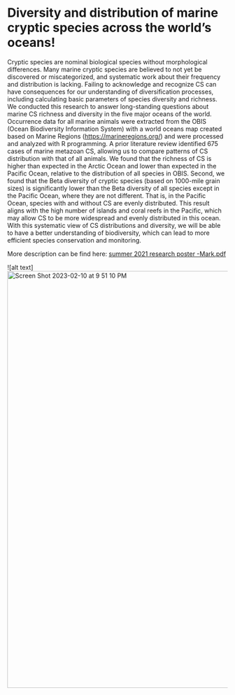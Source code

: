 # Diversity and distribution of marine cryptic species across the world’s oceans!

Cryptic species are nominal biological species without morphological differences. Many marine cryptic species are believed to not yet be discovered or miscategorized, and systematic work about their frequency and distribution is lacking. Failing to acknowledge and recognize CS can have consequences for our understanding of diversification processes, including calculating basic parameters of species diversity and richness. We conducted this research to answer long-standing questions about marine CS richness and diversity in the five major oceans of the world. Occurrence data for all marine animals were extracted from the OBIS (Ocean Biodiversity Information System) with a world oceans map created based on Marine Regions (https://marineregions.org/) and were processed and analyzed with R programming. A prior literature review identified 675 cases of marine metazoan CS, allowing us to compare patterns of CS distribution with that of all animals. We found that the richness of CS is higher than expected in the Arctic Ocean and lower than expected in the Pacific Ocean, relative to the distribution of all species in OBIS. Second, we found that the Beta diversity of cryptic species (based on 1000-mile grain sizes) is significantly lower than the Beta diversity of all species except in the Pacific Ocean, where they are not different. That is, in the Pacific Ocean, species with and without CS are evenly distributed. This result aligns with the high number of islands and coral reefs in the Pacific, which may allow CS to be more widespread and evenly distributed in this ocean. With this systematic view of CS distributions and diversity, we will be able to have a better understanding of biodiversity, which can lead to more efficient species conservation and monitoring.

More description can be find here: [summer 2021 research poster -Mark.pdf](https://github.com/vietbachtran/Summer-FURSCA-2021-Mark-Tran/files/10712396/summer.2021.research.poster.-Mark.pdf)

![alt text]<img width="954" alt="Screen Shot 2023-02-10 at 9 51 10 PM" src="https://user-images.githubusercontent.com/84835250/218235266-a8b39dd9-3b0b-4e29-92ef-54bd7ba93765.png">

